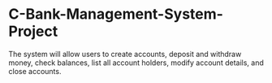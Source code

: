 # C-Bank-Management-System-Project
The system will allow users to create accounts, deposit and withdraw money, check balances, list all account holders, modify account details, and close accounts.
